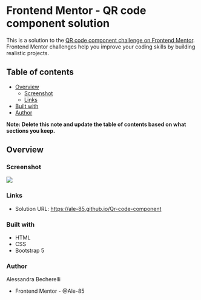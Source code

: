 # Frontend Mentor - QR code component solution

This is a solution to the [QR code component challenge on Frontend Mentor](https://www.frontendmentor.io/challenges/qr-code-component-iux_sIO_H). Frontend Mentor challenges help you improve your coding skills by building realistic projects.

## Table of contents

- [Overview](#overview)
  - [Screenshot](#screenshot)
  - [Links](#links)
- [Built with](#built-with)
- [Author](#author)

**Note: Delete this note and update the table of contents based on what sections you keep.**

## Overview

### Screenshot

![](.images/screenshot.PNG)

### Links

- Solution URL: https://ale-85.github.io/Qr-code-component

### Built with

- HTML
- CSS
- Bootstrap 5

### Author

  Alessandra Becherelli
- Frontend Mentor - @Ale-85
